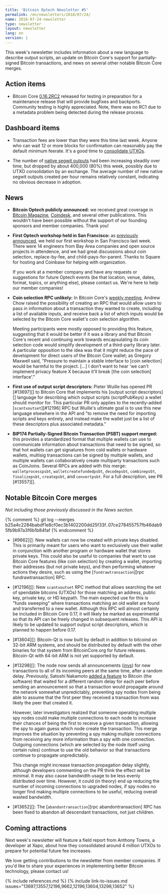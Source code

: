```yaml
---
title: 'Bitcoin Optech Newsletter #5'
permalink: /en/newsletters/2018/07/24/
name: 2018-07-24-newsletter
type: newsletter
layout: newsletter
lang: en
version: 1
---
```

This week's newsletter includes information about a new language to describe
output scripts, an update on Bitcoin Core's support for partially-signed
Bitcoin transactions, and news on several other notable Bitcoin Core merges.

## Action items

- Bitcoin Core [0.16.2RC2][] released for testing in preparation for a
  maintenance release that will provide bugfixes and backports.
  Community testing is highly appreciated.  Note, there was no RC1 due
  to a metadata problem being detected during the release process.

## Dashboard items

- Transaction fees are lower than they were this time last week.  Anyone
  who can wait 12 or more blocks for confirmation can reasonably pay the
  default minimum feerate.  It's a good time to [consolidate UTXOs][].

- The number of [native segwit outputs][p2shinfo bech32] had been
  increasing steadily over time, but dropped by about 400,000 (80%) this
  week, possibly due to UTXO consolidation by an exchange.  The average
  number of new native segwit outputs created per hour remains
  relatively constant, indicating no obvious decrease in adoption.

## News

- **Bitcoin Optech publicly announced:** we received great coverage in
  [Bitcoin Magazine][announce bmag], [Coindesk][announce cdesk], and several
  other publications.  This wouldn't have been possible without the
  support of our founding sponsors and member companies.  Thank you!

- **First Optech workshop held in San Francisco:** as
  [previously announced][workshop announce], we held our first workshop
  in San Francisco last week. There were 14 engineers from Bay Area companies and
  open source projects in attendence, and we had great discussions about
  coin selection, replace-by-fee, and child-pays-for-parent. Thanks
  to Square for hosting and Coinbase for helping with organization.

  If you work at a member company and have any requests or suggestions for
  future Optech events (be that location, venue, dates, format, topics,
  or anything else), please contact us. We're here to help our member
  companies!

- **Coin selection RPC unlikely:** In Bitcoin Core's [weekly
  meeting][bcc meeting 7/19], Andrew Chow raised the possibility of
  creating an RPC that would allow users to pass in information about a
  transaction they wanted to create, including a list of available
  inputs, and receive back a list of which inputs would be selected by
  the Bitcoin Core wallet's coin selection algorithm.

    Meeting participants were mostly opposed to providing this feature,
    suggesting that it would be better if it was a library and that
    Bitcoin Core's recent and continuing work towards encapsulating its
    coin selection code would simplify development of a third-party
    library later.  A particular opposition to the idea was that it
    might reduce the pace of development for direct users of the Bitcoin
    Core wallet; as Gregory Maxwell said, "Pressure to maintain a stable
    interface to [coin selection] would be harmful to the project. [...]
    I don’t want to hear 'we can't implement privacy feature X because
    it'll break [the coin selection] interface'."

- **First use of output script descriptors:** Pieter Wuille has opened
  PR [#13697][] to Bitcoin Core that implements his [output script
  descriptors][] language for describing which output scripts
  (scriptPubKeys) a wallet should monitor for.  This particular PR only
  applies to the recently-added [`scantxoutset`][#12196] RPC but Wuille's
  ultimate goal is to use this new language elsewhere in the API and "to
  remove the need for importing scripts and keys entirely, and instead
  make the wallet just be a list of these descriptors plus associated
  metadata."

- **BIP174 Partially-Signed Bitcoin Transaction (PSBT) support merged:** this
  provides a standardized format that multiple wallets can use to
  communicate information about transactions that need to be signed,
  so that hot wallets can get signatures from cold wallets or hardware
  wallets, multisig transactions can be signed by multiple wallets, and
  multiple wallets can collaboratively create multiparty transactions such
  as CoinJoins.  Several RPCs are added with this merge:
  `walletprocesspsbt`, `walletcreatefundedpsbt`, `decodepsbt`,
  `combinepsbt`, `finalizepsbt`, `createpsbt`, and `convertpsbt`.  For a
  full description, see PR [#13557][].

## Notable Bitcoin Core merges

*Not including those previously discussed in the News section.*

{% comment %}
git log --merges b25a4c2284babdf1e8cf0ec3b1402200dd25f33f..07ce278455757fb46dab95fb9b97a3f6b1b84faf
{% endcomment %}

- [#9662][]: New wallets can now be created with private keys disabled.
  This is primarily meant for users who want to exclusively use their
  wallet in conjunction with another program or hardware wallet that
  stores private keys.  This could also be useful to companies that want
  to use Bitcoin Core features (like coin selection) by creating a
  wallet, importing their addresses (but not private keys), and then
  performing whatever actions they desire, such as using the
  [`fundrawtransaction`][rpc fundrawtransaction] RPC.

- [#12196][]: New `scantxoutset` RPC method that allows searching the
  set of spendable bitcoins (UTXOs) for those matching an address,
  public key, private key, or HD keypath.  The main expected use for
  this is "funds sweeping" where transactions matching an old wallet are
  found and transferred to a new wallet.  Although this RPC will almost
  certainly be included in Bitcoin Core 0.17, it will likely be marked
  as experimental so that its API can be freely changed in subsequent
  releases. This API is likely to be
  updated to support output script descriptors, which is planned to
  happen before 0.17.

- [#13604][]: Bitcoin-Qt is now built by default in addition to bitcoind
  on 32-bit ARM systems, and should be distributed by default with the
  other binaries for that system from BitcoinCore.org for future
  releases.  Bitcoin-Qt with 64-bit ARM is not yet supported by default.

- [#13298][]: The node now sends all announcements ([invs][inv]) for
  new transactions to all of its incoming peers at the same time, after
  a random delay.  Previously, Satoshi Nakamoto [added a feature][rand
  delay] to Bitcoin (the software) that waited for a different random
  delay for each peer before sending an announcement so that a
  transaction would propagate around the network somewhat unpredictably,
  preventing spy nodes from being able to assume that the first peer
  they received a transaction from was likely the peer that created it.

    However, later investigators realized that someone operating
    multiple spy nodes could make multiple connections to each node to
    increase their chances of being the first to receive a given
    transaction, allowing the spy to again guess which node create the
    transaction.  This merge improves the situation by preventing a spy
    making multiple connections from receiving any more information than
    a spy with one connection.  Outgoing connections (which are selected
    by the node itself using certain rules) continue to use the old
    behavior so that transactions continue to propagate unpredictably.

    This change might increase transaction propagation delay slightly,
    although developers commenting on the PR think the effect will be
    minimal.  It may also cause bandwidth usage to be less evenly
    distributed over time.   However, it could (in theory) end up
    reducing the number of incoming connections to upgraded nodes, if spy
    nodes no longer find making multiple connections to be useful,
    reducing overall wasted bandwidth.

- [#13652][]: The [`abandontransaction`][rpc abandontransaction] RPC has
  been fixed to abandon all descendant transactions, not just children.

## Coming attractions

Next week's newsletter will feature a field report from Anthony Towns, a
developer at Xapo, about how they consolidated around 4 million UTXOs to
prepare for potential future fee increases.

We love getting contributions to the newsletter from member companies. If you'd like
to share your experiences in implementing better Bitcoin technology, please contact us!

[bcc meeting 7/19]: https://bitcoincore.org/en/meetings/2018/07/19/
[rand delay]: https://github.com/bitcoin/bitcoin/commit/22f721dbf23cf5ce9e3ded9bcfb65a3894cc0f8c#diff-118fcbaaba162ba17933c7893247df3aR718
[p2shinfo bech32]: https://p2sh.info/dashboard/db/bech32-statistics?orgId=1
[consolidate utxos]: https://en.bitcoin.it/wiki/Techniques_to_reduce_transaction_fees#Consolidation
[0.16.2rc2]: https://bitcoincore.org/bin/bitcoin-core-0.16.2/test.rc2/
[announce bmag]: https://bitcoinmagazine.com/articles/chaincode-devs-google-alumni-create-industry-group-help-bitcoin-scale/
[announce cdesk]: https://www.coindesk.com/bitcoins-biggest-startups-are-backing-a-new-effort-to-keep-fees-low/
[inv]: https://bitcoin.org/en/developer-reference#inv
[workshop announce]: /en/newsletters/2018/06/26/#first-optech-workshop

{% include references.md %}
{% include link-to-issues.md issues="13697,13557,12196,9662,12196,13604,13298,13652" %}
